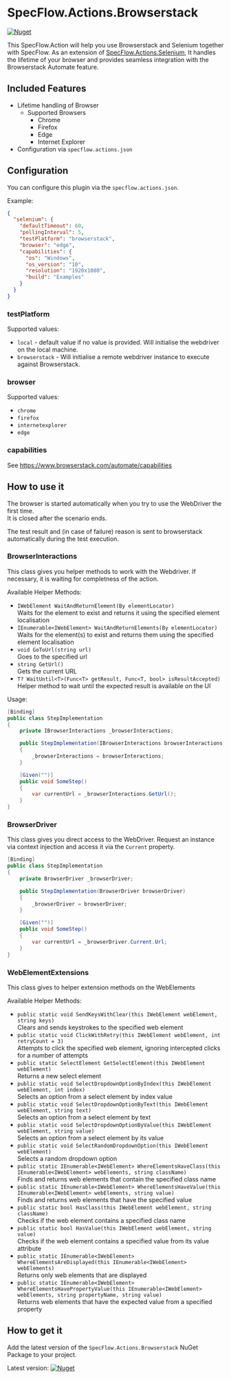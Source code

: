 # SpecFlow.Actions.Browserstack

[![Nuget](https://img.shields.io/nuget/v/SpecFlow.Actions.Browserstack)](https://www.nuget.org/packages/SpecFlow.Actions.Browserstack/)

This SpecFlow.Action will help you use Browserstack and Selenium together with SpecFlow. As an extension of [SpecFlow.Actions.Selenium](https://github.com/SpecFlowOSS/SpecFlow.Actions/tree/main/Plugins/SpecFlow.Actions.Selenium), It handles the lifetime of your browser and provides seamless integration with the Browserstack Automate feature.

## Included Features

- Lifetime handling of Browser
    - Supported Browsers
        - Chrome
        - Firefox
        - Edge
        - Internet Explorer
- Configuration via `specflow.actions.json`

## Configuration

You can configure this plugin via the  `specflow.actions.json`.

Example:

``` json
{
  "selenium": {
    "defaultTimeout": 60,
    "pollingInterval": 5,
    "testPlatform": "browserstack",
    "browser": "edge",
    "capabilities": {
      "os": "Windows",
      "os_version": "10",
      "resolution": "1920x1080",
      "build": "Examples"
    }
  }
}
```

### testPlatform
Supported values:
- `local` - default value if no value is provided. Will initialise the webdriver on the local machine.
- `browserstack` - Will initialise a remote webdriver instance to execute against Browserstack.

### browser
Supported values:
- `chrome`
- `firefox`
- `internetexplorer`
- `edge`

### capabilities
See https://www.browserstack.com/automate/capabilities

## How to use it

The browser is started automatically when you try to use the WebDriver the first time.  
It is closed after the scenario ends.

The test result and (in case of failure) reason is sent to browserstack automatically during the test execution.

### BrowserInteractions

This class gives you helper methods to work with the Webdriver. If necessary, it is waiting for completness of the action.

Available Helper Methods:

- `IWebElement WaitAndReturnElement(By elementLocator)`  
  Waits for the element to exist and returns it using the specified element localisation
- `IEnumerable<IWebElement> WaitAndReturnElements(By elementLocator)`  
  Waits for the element(s) to exist and returns them using the specified element localisation
- `void GoToUrl(string url)`  
  Goes to the specified url
- `string GetUrl()`  
  Gets the current URL
- `T? WaitUntil<T>(Func<T> getResult, Func<T, bool> isResultAccepted)`  
  Helper method to wait until the expected result is available on the UI
  
Usage:

``` csharp
[Binding]
public class StepImplementation
{
    private IBrowserInteractions _browserInteractions;

    public StepImplementation(IBrowserInteractions browserInteractions)
    {
        _browserInteractions = browserInteractions;
    }

    [Given("")]
    public void SomeStep()
    {
        var currentUrl = _browserInteractions.GetUrl();
    }
}
```

### BrowserDriver

This class gives you direct access to the WebDriver. Request an instance via context injection and access it via the `Current` property.

``` csharp
[Binding]
public class StepImplementation
{
    private BrowserDriver _browserDriver;

    public StepImplementation(BrowserDriver browserDriver)
    {
        _browserDriver = browserDriver;
    }

    [Given("")]
    public void SomeStep()
    {
        var currentUrl = _browserDriver.Current.Url;
    }
}
```

### WebElementExtensions

This class gives to helper extension methods on the WebElements

Available Helper Methods:


- `public static void SendKeysWithClear(this IWebElement webElement, string keys)`  
  Clears and sends keystrokes to the specified web element
- `public static void ClickWithRetry(this IWebElement webElement, int retryCount = 3)`  
  Attempts to click the specified web element, ignoring intercepted clicks for a number of attempts
- `public static SelectElement GetSelectElement(this IWebElement webElement)`  
  Returns a new select element
- `public static void SelectDropdownOptionByIndex(this IWebElement webElement, int index)`  
  Selects an option from a select element by index value
- `public static void SelectDropdownOptionByText(this IWebElement webElement, string text)`  
  Selects an option from a select element by text
- `public static void SelectDropdownOptionByValue(this IWebElement webElement, string value)`  
  Selects an option from a select element by its value
- `public static void SelectRandomDropdownOption(this IWebElement webElement)`  
  Selects a random dropdown option
- `public static IEnumerable<IWebElement> WhereElementsHaveClass(this IEnumerable<IWebElement> webElements, string className)`  
  Finds and returns web elements that contain the specified class name
- `public static IEnumerable<IWebElement> WhereElementsHaveValue(this IEnumerable<IWebElement> webElements, string value)`  
  Finds and returns web elements that have the specified value
- `public static bool HasClass(this IWebElement webElement, string className)`  
  Checks if the web element contains a specified class name
- `public static bool HasValue(this IWebElement webElement, string value)`  
  Checks if the web element contains a specified value from its value attribute
- `public static IEnumerable<IWebElement> WhereElementsAreDisplayed(this IEnumerable<IWebElement> webElements)`  
  Returns only web elements that are displayed 
- `public static IEnumerable<IWebElement> WhereElementsHavePropertyValue(this IEnumerable<IWebElement> webElements, string propertyName, string value)`  
  Returns web elements that have the expected value from a specified property
    

## How to get it

Add the latest version of the `SpecFlow.Actions.Browserstack` NuGet Package to your project.

Latest version: [![Nuget](https://img.shields.io/nuget/v/SpecFlow.Actions.Browserstack)](https://www.nuget.org/packages/SpecFlow.Actions.Browserstack/)
